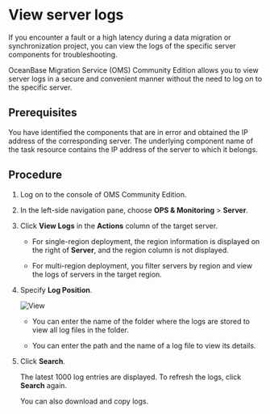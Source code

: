 # View server logs

If you encounter a fault or a high latency during a data migration or synchronization project, you can view the logs of the specific server components for troubleshooting.

OceanBase Migration Service (OMS) Community Edition allows you to view server logs in a secure and convenient manner without the need to log on to the specific server.

## Prerequisites

You have identified the components that are in error and obtained the IP address of the corresponding server. The underlying component name of the task resource contains the IP address of the server to which it belongs.

## Procedure

1. Log on to the console of OMS Community Edition.

2. In the left-side navigation pane, choose **OPS & Monitoring** > **Server**.

3. Click **View Logs** in the **Actions** column of the target server.

   * For single-region deployment, the region information is displayed on the right of **Server**, and the region column is not displayed.

   * For multi-region deployment, you filter servers by region and view the logs of servers in the target region.

4. Specify **Log Position**.

   ![View](https://help-static-aliyun-doc.aliyuncs.com/assets/img/zh-CN/8515457261/p292941.png)

   * You can enter the name of the folder where the logs are stored to view all log files in the folder.

   * You can enter the path and the name of a log file to view its details.

5. Click **Search**.

   The latest 1000 log entries are displayed. To refresh the logs, click **Search** again.

   You can also download and copy logs.

